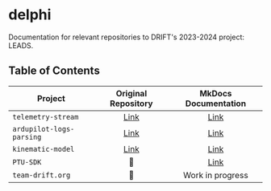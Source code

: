 # delphi
Documentation for relevant repositories to DRIFT's 2023-2024 project: LEADS.

## Table of Contents
| Project | Original Repository | MkDocs Documentation |
| ------------- |:-------------:| :-----:|
| `telemetry-stream` | [Link](https://github.com/team-drift/telemetry-stream) | [Link](https://team-drift.github.io/delphi/telemetry-stream/) |
| `ardupilot-logs-parsing` | [Link](https://github.com/team-drift/ardupilot-logs-parsing) | [Link](https://team-drift.github.io/delphi/ardupilot-logs-parsing/) |
| `kinematic-model` | [Link](https://github.com/team-drift/kinematic-model) | [Link](https://team-drift.github.io/delphi/kinematic-model/) |
| `PTU-SDK` | 🚫 | [Link](https://team-drift.github.io/delphi/ardupilot-logs-parsing/) |
| `team-drift.org` | 🚫 | Work in progress |